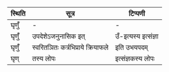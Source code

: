 | स्थिति | सूत्र | टिप्पणी |
| ----- | ------- | ------ |
| घृणुँ॑ | - | - |
| घृणुँ॑ | उपदेशेऽजनुनासिक इत् | उँ-इत्यस्य इत्संज्ञा |
| घृणुँ॑ | स्वरितञितः कर्त्रभिप्राये क्रियाफले | इति उभयपदम् |
| घृण् | तस्य लोपः | इत्संज्ञकस्य लोपः |
